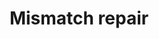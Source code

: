 ---
annotations:
- id: PW:0000662
  parent: regulatory pathway
  type: Pathway Ontology
  value: mismatch repair pathway
authors:
- MaintBot
- Thomas
- Khanspers
- Ddigles
description: 'DNA mismatch repair is a system for recognizing and repairing erroneous
  insertion, deletion and mis-incorporation of bases that can arise during DNA replication
  and recombination, as well as repairing some forms of DNA damage  Source: [[wikipedia:DNA_mismatch_repair|wikipedia]].'
last-edited: 2013-07-05
organisms:
- Canis familiaris
redirect_from:
- /index.php/Pathway:WP1152
- /instance/WP1152
- /instance/WP1152_rr68529
revision: r68529
schema-jsonld:
- '@context': https://schema.org/
  '@id': https://wikipathways.github.io/pathways/WP1152.html
  '@type': Dataset
  creator:
    '@type': Organization
    name: WikiPathways
  description: 'DNA mismatch repair is a system for recognizing and repairing erroneous
    insertion, deletion and mis-incorporation of bases that can arise during DNA replication
    and recombination, as well as repairing some forms of DNA damage  Source: [[wikipedia:DNA_mismatch_repair|wikipedia]].'
  keywords:
  - EXO1
  - LIG1
  - MLH1
  - MSH6
  - PCNA
  - POLD1
  - Q5SBJ2_CANFA
  - RFC1
  - RPA1
  license: CC0
  name: Mismatch repair
seo: CreativeWork
title: Mismatch repair
wpid: WP1152
---
